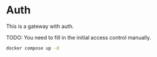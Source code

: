 # Auth

This is a gateway with auth.

TODO: You need to fill in the initial access control manually.

``` sh
docker compose up -d
```
